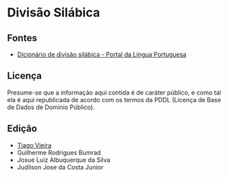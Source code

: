 Divisão Silábica
===================

## Fontes

  * [Dicionário de divisão silábica - Portal da Língua Portuguesa](http://www.portaldalinguaportuguesa.org/index.php?action=syllables&act=list)

##  Licença

Presume-se que a informação aqui contida é de caráter público, e como tal ela é aqui republicada de acordo com os termos da PDDL (Licença de Base de Dados de Domínio Público).

## Edição
 * [Tiago Vieira](https://github.com/TMMV)
 * Guilherme Rodrigues Bumrad
 * Josue Luiz Albuquerque da Silva
 * Judilson Jose da Costa Junior
